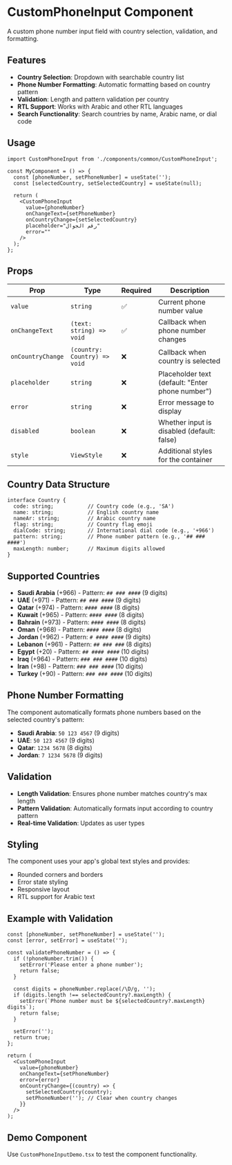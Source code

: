 # CustomPhoneInput Component

A custom phone number input field with country selection, validation, and formatting.

## Features

- **Country Selection**: Dropdown with searchable country list
- **Phone Number Formatting**: Automatic formatting based on country pattern
- **Validation**: Length and pattern validation per country
- **RTL Support**: Works with Arabic and other RTL languages
- **Search Functionality**: Search countries by name, Arabic name, or dial code

## Usage

```tsx
import CustomPhoneInput from './components/common/CustomPhoneInput';

const MyComponent = () => {
  const [phoneNumber, setPhoneNumber] = useState('');
  const [selectedCountry, setSelectedCountry] = useState(null);

  return (
    <CustomPhoneInput
      value={phoneNumber}
      onChangeText={setPhoneNumber}
      onCountryChange={setSelectedCountry}
      placeholder="رقم الجوال"
      error=""
    />
  );
};
```

## Props

| Prop | Type | Required | Description |
|------|------|----------|-------------|
| `value` | `string` | ✅ | Current phone number value |
| `onChangeText` | `(text: string) => void` | ✅ | Callback when phone number changes |
| `onCountryChange` | `(country: Country) => void` | ❌ | Callback when country is selected |
| `placeholder` | `string` | ❌ | Placeholder text (default: "Enter phone number") |
| `error` | `string` | ❌ | Error message to display |
| `disabled` | `boolean` | ❌ | Whether input is disabled (default: false) |
| `style` | `ViewStyle` | ❌ | Additional styles for the container |

## Country Data Structure

```tsx
interface Country {
  code: string;           // Country code (e.g., 'SA')
  name: string;           // English country name
  nameAr: string;         // Arabic country name
  flag: string;           // Country flag emoji
  dialCode: string;       // International dial code (e.g., '+966')
  pattern: string;        // Phone number pattern (e.g., '## ### ####')
  maxLength: number;      // Maximum digits allowed
}
```

## Supported Countries

- **Saudi Arabia** (+966) - Pattern: `## ### ####` (9 digits)
- **UAE** (+971) - Pattern: `## ### ####` (9 digits)
- **Qatar** (+974) - Pattern: `#### ####` (8 digits)
- **Kuwait** (+965) - Pattern: `#### ####` (8 digits)
- **Bahrain** (+973) - Pattern: `#### ####` (8 digits)
- **Oman** (+968) - Pattern: `#### ####` (8 digits)
- **Jordan** (+962) - Pattern: `# #### ####` (9 digits)
- **Lebanon** (+961) - Pattern: `## ### ###` (8 digits)
- **Egypt** (+20) - Pattern: `## #### ####` (10 digits)
- **Iraq** (+964) - Pattern: `### ### ####` (10 digits)
- **Iran** (+98) - Pattern: `### ### ####` (10 digits)
- **Turkey** (+90) - Pattern: `### ### ####` (10 digits)

## Phone Number Formatting

The component automatically formats phone numbers based on the selected country's pattern:

- **Saudi Arabia**: `50 123 4567` (9 digits)
- **UAE**: `50 123 4567` (9 digits)
- **Qatar**: `1234 5678` (8 digits)
- **Jordan**: `7 1234 5678` (9 digits)

## Validation

- **Length Validation**: Ensures phone number matches country's max length
- **Pattern Validation**: Automatically formats input according to country pattern
- **Real-time Validation**: Updates as user types

## Styling

The component uses your app's global text styles and provides:
- Rounded corners and borders
- Error state styling
- Responsive layout
- RTL support for Arabic text

## Example with Validation

```tsx
const [phoneNumber, setPhoneNumber] = useState('');
const [error, setError] = useState('');

const validatePhoneNumber = () => {
  if (!phoneNumber.trim()) {
    setError('Please enter a phone number');
    return false;
  }
  
  const digits = phoneNumber.replace(/\D/g, '');
  if (digits.length !== selectedCountry?.maxLength) {
    setError(`Phone number must be ${selectedCountry?.maxLength} digits`);
    return false;
  }
  
  setError('');
  return true;
};

return (
  <CustomPhoneInput
    value={phoneNumber}
    onChangeText={setPhoneNumber}
    error={error}
    onCountryChange={(country) => {
      setSelectedCountry(country);
      setPhoneNumber(''); // Clear when country changes
    }}
  />
);
```

## Demo Component

Use `CustomPhoneInputDemo.tsx` to test the component functionality. 